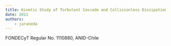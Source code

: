```yaml
---
title: Kinetic Study of Turbulent Cascade and Collisionless Dissipation in Space Plasmas ﻿ 
date: 2011
authors:
    - jaraneda
---
```

FONDECyT Regular No. 1110880, ANID-Chile

